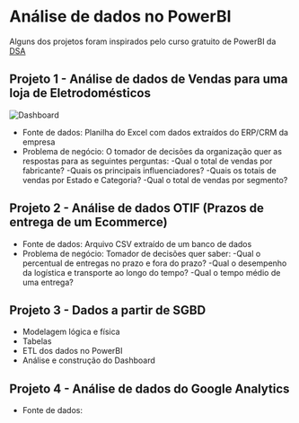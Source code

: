 # Análise de dados no PowerBI
Alguns dos projetos foram inspirados pelo curso gratuito de PowerBI da
[DSA](https://www.datascienceacademy.com.br/pages/cursos-gratuitos-1)

## Projeto 1 - Análise de dados de Vendas para uma loja de Eletrodomésticos
![Dashboard](https://github.com/joselinosantosti/analisedados-powerbi/blob/master/Projeto1/01.DashboardVendas.png)
* Fonte de dados: Planilha do Excel com dados extraídos do ERP/CRM da empresa
* Problema de negócio: O tomador de decisões da organização quer as respostas para as seguintes perguntas:
-Qual o total de vendas por fabricante?
-Quais os principais influenciadores?
-Quais os totais de vendas por Estado e Categoria?
-Qual o total de vendas por segmento?

## Projeto 2 - Análise de dados OTIF (Prazos de entrega de um Ecommerce)
* Fonte de dados: Arquivo CSV extraído de um banco de dados
* Problema de negócio: Tomador de decisões quer saber:
-Qual o percentual de entregas no prazo e fora do prazo?
-Qual o desempenho da logística e transporte ao longo do tempo?
-Qual o tempo médio de uma entrega?

## Projeto 3 - Dados a partir de SGBD
* Modelagem lógica e física
* Tabelas
* ETL dos dados no PowerBI
* Análise e construção do Dashboard

## Projeto 4 - Análise de dados do Google Analytics
* Fonte de dados: 
